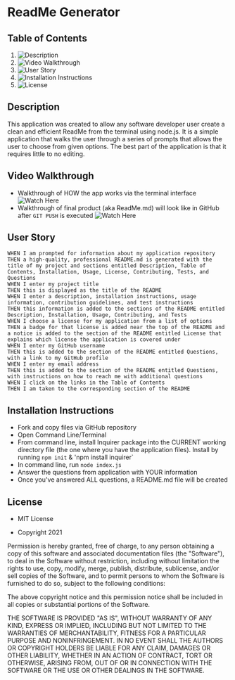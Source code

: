 # ReadMe Generator

## Table of Contents

1. ![Description](#description)
2. ![Video Walkthrough](#video_walkthrough)
3. ![User Story](#user_story)
4. ![Installation Instructions](#installation_instructions)
5. ![License](#license)

## Description
This application was created to allow any software developer user create a clean and efficient ReadMe from the terminal using node.js. It is a simple application that walks the user through a series of prompts that allows the user to choose from given options. The best part of the application is that it requires little to no editing.

## Video Walkthrough
- Walkthrough of HOW the app works via the terminal interface
![Watch Here]()
- Walkthrough of final product (aka ReadMe.md) will look like in GitHub after `GIT PUSH` is executed
![Watch Here]()

## User Story
```
WHEN I am prompted for information about my application repository
THEN a high-quality, professional README.md is generated with the title of my project and sections entitled Description, Table of Contents, Installation, Usage, License, Contributing, Tests, and Questions
WHEN I enter my project title
THEN this is displayed as the title of the README
WHEN I enter a description, installation instructions, usage information, contribution guidelines, and test instructions
THEN this information is added to the sections of the README entitled Description, Installation, Usage, Contributing, and Tests
WHEN I choose a license for my application from a list of options
THEN a badge for that license is added near the top of the README and a notice is added to the section of the README entitled License that explains which license the application is covered under
WHEN I enter my GitHub username
THEN this is added to the section of the README entitled Questions, with a link to my GitHub profile
WHEN I enter my email address
THEN this is added to the section of the README entitled Questions, with instructions on how to reach me with additional questions
WHEN I click on the links in the Table of Contents
THEN I am taken to the corresponding section of the README
```

## Installation Instructions

- Fork and copy files via GitHub repository
- Open Command Line/Terminal
- From command line, install Inquirer package into the CURRENT working directory file (the one where you have the application files). Install by running `npm init` & 'npm install inquirer`
- In command line, run `node index.js`
- Answer the questions from application with YOUR information
- Once you've answered ALL questions, a README.md file will be created

## License

- MIT License

- Copyright 2021

Permission is hereby granted, free of charge, to any person obtaining a copy of this software and associated documentation files (the "Software"), to deal in the Software without restriction, including without limitation the rights to use, copy, modify, merge, publish, distribute, sublicense, and/or sell copies of the Software, and to permit persons to whom the Software is furnished to do so, subject to the following conditions:

The above copyright notice and this permission notice shall be included in all copies or substantial portions of the Software.

THE SOFTWARE IS PROVIDED "AS IS", WITHOUT WARRANTY OF ANY KIND, EXPRESS OR IMPLIED, INCLUDING BUT NOT LIMITED TO THE WARRANTIES OF MERCHANTABILITY, FITNESS FOR A PARTICULAR PURPOSE AND NONINFRINGEMENT. IN NO EVENT SHALL THE AUTHORS OR COPYRIGHT HOLDERS BE LIABLE FOR ANY CLAIM, DAMAGES OR OTHER LIABILITY, WHETHER IN AN ACTION OF CONTRACT, TORT OR OTHERWISE, ARISING FROM, OUT OF OR IN CONNECTION WITH THE SOFTWARE OR THE USE OR OTHER DEALINGS IN THE SOFTWARE.


